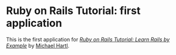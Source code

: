 # Ruby on Rails Tutorial: first application
This is the first application for
[*Ruby on Rails Tutorial: Learn Rails by Example*](http://railstutorial.org)
by [Michael Hartl](http://michaelhartl.com/).